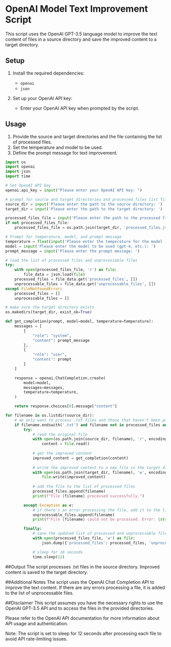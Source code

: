 # OpenAI Model Text Improvement Script

This script uses the OpenAI GPT-3.5 language model to improve the text content of files in a source directory and save the improved content to a target directory.

## Setup

1. Install the required dependencies:
   - `openai`
   - `json`

2. Set up your OpenAI API key:
   - Enter your OpenAI API key when prompted by the script.

## Usage

1. Provide the source and target directories and the file containing the list of processed files.
2. Set the temperature and model to be used.
3. Define the prompt message for text improvement.

```python
import os
import openai
import json
import time

# Set OpenAI API key
openai.api_key = input("Please enter your OpenAI API key: ")

# prompt for source and target directories and processed files list file location
source_dir = input('Please enter the path to the source directory: ')
target_dir = input('Please enter the path to the target directory: ')

processed_files_file = input('Please enter the path to the processed files list file (will be created if it does not exist): ')
if not processed_files_file:
    processed_files_file = os.path.join(target_dir, 'processed_files.json')

# Prompt for temperature, model, and prompt message
temperature = float(input('Please enter the temperature for the model (between 0 and 1): '))
model = input('Please enter the model to be used (gpt-4, etc.): ')
prompt_message = input('Please enter the prompt message: ')

# load the list of processed files and unprocessable files
try:
    with open(processed_files_file, 'r') as file:
        file_data = json.load(file)
    processed_files = file_data.get('processed_files', [])
    unprocessable_files = file_data.get('unprocessable_files', [])
except FileNotFoundError:
    processed_files = []
    unprocessable_files = []

# make sure the target directory exists
os.makedirs(target_dir, exist_ok=True)

def get_completion(prompt, model=model, temperature=temperature):
    messages = [
        {
            "role": "system", 
            "content": prompt_message
        },
        {
            "role": "user", 
            "content": prompt
        }
    ]

    response = openai.ChatCompletion.create(
        model=model,
        messages=messages,
        temperature=temperature,
    )

    return response.choices[0].message["content"]

for filename in os.listdir(source_dir):
    # we only want to process .txt files and those that haven't been processed yet or are unprocessable
    if filename.endswith('.txt') and filename not in processed_files and filename not in unprocessable_files:
        try:
            # read the original file
            with open(os.path.join(source_dir, filename), 'r', encoding='utf-8') as file:
                content = file.read()
                
            # get the improved content
            improved_content = get_completion(content)
            
            # write the improved content to a new file in the target directory
            with open(os.path.join(target_dir, filename), 'w', encoding='utf-8') as file:
                file.write(improved_content)
                
            # add the file to the list of processed files
            processed_files.append(filename)
            print(f"File {filename} processed successfully.")

        except Exception as e:
            # if there's an error processing the file, add it to the list of unprocessable files
            unprocessable_files.append(filename)
            print(f"File {filename} could not be processed. Error: {str(e)}")

        finally:
            # save the updated list of processed and unprocessable files
            with open(processed_files_file, 'w') as file:
                json.dump({'processed_files': processed_files, 'unprocessable_files': unprocessable_files}, file)

            # sleep for 10 seconds
            time.sleep(12)
```

##Output
The script processes .txt files in the source directory.
Improved content is saved to the target directory.

##Additional Notes
The script uses the OpenAI Chat Completion API to improve the text content.
If there are any errors processing a file, it is added to the list of unprocessable files.

##Disclaimer
This script assumes you have the necessary rights to use the OpenAI GPT-3.5 API and to access the files in the provided directories.

Please refer to the OpenAI API documentation for more information about API usage and authentication.

Note: The script is set to sleep for 12 seconds after processing each file to avoid API rate-limiting issues.
